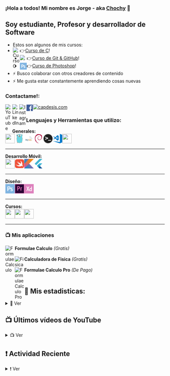 ### ¡Hola a todos! Mi nombre es Jorge - aka [Chochy][Facebook] 👋

## Soy estudiante, Profesor y desarrollador de Software

- Estos son algunos de mis cursos:
- 👉[Curso de C](https://www.udemy.com/course/programacion_en_c_desde_cero_a_experto/?referralCode=D0CF1FABF59B2D29079B)[<img align="left" alt="CursoC" width="22px" src="https://raw.githubusercontent.com/jmnote/z-icons/master/svg/c.svg" />][cursoC]!
- 👉[Curso de Git & GitHub](https://www.udemy.com/course/git-y-github-desde-cero-a-experto/?referralCode=D1D66BA1BD00C54733FF)[<img align="left" width="22px" src="https://raw.githubusercontent.com/jmnote/z-icons/master/svg/git.svg" />][cursoGit&GitHub]!
- 👉[Curso de Photoshop](https://www.udemy.com/course/introduccion-a-adobe-photoshop-cc-2020-actualizado/?referralCode=B156AD3A3E7122C398DB)[<img align="left" alt="CursoPhotoshop" width="22px" src="https://github.com/devicons/devicon/blob/master/icons/photoshop/photoshop-plain.svg" />][cursoPhotoshop]!
- ⚡ Busco colaborar con otros creadores de contenido
- ⚡ Me gusta estar constantemente aprendiendo cosas nuevas

### Contactame!:

[<img align="bottom" alt="capdesis.com" width="22px" src="https://cdn.icon-icons.com/icons2/1154/PNG/512/1486564415-globe_81515.png" />][website]
[<img align="left" alt="YouTube" width="22px" src="https://logodownload.org/wp-content/uploads/2014/10/youtube-logo-5-2.png" />][youtube]
[<img align="left" alt="LinkedIn" width="22px" src="https://cdn.worldvectorlogo.com/logos/linkedin-icon-2.svg" />][linkedin]
[<img align="left" alt="Instagram" width="22px" src="https://1000marcas.net/wp-content/uploads/2019/11/Instagram-logo.png" />][instagram]
[<img align="left" alt="Facebook" width="22px" src="https://raw.githubusercontent.com/devicons/devicon/2809b567852a4648062a2d3e7c1c531367458c0b/icons/facebook/facebook-original.svg" />][Facebook]
<br />

### Lenguajes y Herramientas que utilizo:

__Generales:__ 
<br />
<img align="bottom" src="https://raw.githubusercontent.com/jmnote/z-icons/master/svg/git.svg" width="30" height="30" />
<img align="left" src="https://raw.githubusercontent.com/jmnote/z-icons/master/svg/github.svg" width="30" height="30" />
<img align="left" src="https://raw.githubusercontent.com/devicons/devicon/2809b567852a4648062a2d3e7c1c531367458c0b/icons/go/go-original.svg" width="30" height="30" />
<img align="left" src="https://raw.githubusercontent.com/github/explore/80688e429a7d4ef2fca1e82350fe8e3517d3494d/topics/mysql/mysql.png" width="30" height="30"/>
<img align="left" src="https://raw.githubusercontent.com/devicons/devicon/2809b567852a4648062a2d3e7c1c531367458c0b/icons/debian/debian-original.svg" width="30" height="30" />
<img align="left" src="https://raw.githubusercontent.com/github/explore/80688e429a7d4ef2fca1e82350fe8e3517d3494d/topics/terminal/terminal.png" width="30" height="30"/>
<img align="left" src="https://raw.githubusercontent.com/github/explore/80688e429a7d4ef2fca1e82350fe8e3517d3494d/topics/visual-studio-code/visual-studio-code.png" width="30" height="30"/>
<br />

---
__Desarrollo Móvil:__
<br />
<img align="bottom" src="https://raw.githubusercontent.com/devicons/devicon/2809b567852a4648062a2d3e7c1c531367458c0b/icons/flutter/flutter-original.svg" width="30" height="30" />
<img align="left" src="https://raw.githubusercontent.com/jmnote/z-icons/master/svg/java.svg" width="30" height="30" />
<img align="left" src="https://raw.githubusercontent.com/devicons/devicon/2809b567852a4648062a2d3e7c1c531367458c0b/icons/swift/swift-original.svg" width="30" height="30" />
<img align="left" src="https://raw.githubusercontent.com/devicons/devicon/2809b567852a4648062a2d3e7c1c531367458c0b/icons/kotlin/kotlin-original.svg" width="30" height="30" />
<br />

---
__Diseño:__
<br />
<img align="bottom" src="https://raw.githubusercontent.com/devicons/devicon/2809b567852a4648062a2d3e7c1c531367458c0b/icons/xd/xd-plain.svg" width="30" height="30" />
<img align="left" src="https://github.com/devicons/devicon/blob/master/icons/photoshop/photoshop-plain.svg" width="30" height="30" />
<img align="left" src="https://raw.githubusercontent.com/devicons/devicon/2809b567852a4648062a2d3e7c1c531367458c0b/icons/premierepro/premierepro-original.svg" width="30" height="30" />
<br />

---
__Cursos:__
<br />
<img align="bottom" src="https://raw.githubusercontent.com/jmnote/z-icons/master/svg/c.svg" width="30" height="30" />
<img align="left" src="https://raw.githubusercontent.com/jmnote/z-icons/master/svg/git.svg" width="30" height="30" />
<img align="left" src="https://raw.githubusercontent.com/jmnote/z-icons/master/svg/github.svg" width="30" height="30" />
<br />

---
### 📺 Mis aplicaciones

[<img align="left" alt="Formulae Calculo" width="30px" src="https://play-lh.googleusercontent.com/5kLMnce84PkTt4hQEnvN5iWW8FJUqlm07R7Y-V5dYch9KPloLLUghyDw9_a611A6DA=s180-rw" />][Formulae]
**Formulae Calculo** *(Gratis)*
<br />
<br />
[<img align="left" alt="Fisica" width="30px" src="https://play-lh.googleusercontent.com/PRdpXg1uGaRQiP5SSJaEL8EvYtgdEC3sDBN1lclrHXINKRJezcXJ9Onr09l2yxxOX4k=s180-rw" />][Fisica]
**Calculadora de Fisica** *(Gratis)*
<br />
<br />
[<img align="left" alt="Formulae Calculo Pro" width="30px" src="https://play-lh.googleusercontent.com/5kLMnce84PkTt4hQEnvN5iWW8FJUqlm07R7Y-V5dYch9KPloLLUghyDw9_a611A6DA=s180-rw" />][FormulaePro]
**Formulae Calculo Pro** *(De Pago)*
<br />
<br />

## 🔎 Mis estadisticas:
<details>
    <summary>🔎 Ver</summary>
    
![GitHub stats](https://github-readme-stats.vercel.app/api?username=chochy2001&show_icons=true&theme=tokyonight)

![Top Langs](https://github-readme-stats.vercel.app/api/top-langs/?username=chochy2001&show_icons=true&theme=tokyonight)

<br />

</details>

## 📺 Últimos vídeos de YouTube
<details>
    <summary>📺 Ver</summary>
    
<!-- YOUTUBE:START -->
- [Primer película de Hugo Villaseñor / @CHOCHY](https://www.youtube.com/watch?v=aQUd8XnWydo)
- [¿Cómo ser y que hace un director de cine? / @CHOCHY](https://www.youtube.com/watch?v=glV9Q4KO6uM)
- [El equipo humano en una producción cinematográfica / @CHOCHY](https://www.youtube.com/watch?v=9OzIPW7jcJ4)
- [Problemas y soluciones al hacer una película / @CHOCHY](https://www.youtube.com/watch?v=UeJRZedASkw)
- [¿Por qué estudiar cine? / @CHOCHY](https://www.youtube.com/watch?v=uAmp9cAJitc)
<!-- YOUTUBE:END -->
    
</details>

## ❗️ Actividad Reciente
<details>
    <summary>❗️ Ver</summary>
    
<!--START_SECTION:activity-->
1. ❗️ Closed issue [#10](https://github.com/ValeMerch/Git_GitHub/issues/10) in [ValeMerch/Git_GitHub](https://github.com/ValeMerch/Git_GitHub)
2. ❗️ Closed issue [#13](https://github.com/ValeMerch/Git_GitHub/issues/13) in [ValeMerch/Git_GitHub](https://github.com/ValeMerch/Git_GitHub)
3. ❗️ Opened issue [#13](https://github.com/ValeMerch/Git_GitHub/issues/13) in [ValeMerch/Git_GitHub](https://github.com/ValeMerch/Git_GitHub)
4. ❗️ Opened issue [#12](https://github.com/chochy2001/Git_GitHub/issues/12) in [chochy2001/Git_GitHub](https://github.com/chochy2001/Git_GitHub)
5. ❗️ Closed issue [#11](https://github.com/chochy2001/Git_GitHub/issues/11) in [chochy2001/Git_GitHub](https://github.com/chochy2001/Git_GitHub)
<!--END_SECTION:activity-->

</details>


[Adobe]: https://www.adobe.com/mx/creativecloud.html?sdid=KQPRD&mv=search&ef_id=Cj0KCQjwmIuDBhDXARIsAFITC_4eIsfU0B1LEkZGVLr6Ql-FPQtYPLw5mGJbZSvEDzlvGf3CGKFJGTUaAk6dEALw_wcB:G:s&s_kwcid=AL!3085!3!442675031911!e!!g!!adobe!188200542!10039634022&gclid=Cj0KCQjwmIuDBhDXARIsAFITC_4eIsfU0B1LEkZGVLr6Ql-FPQtYPLw5mGJbZSvEDzlvGf3CGKFJGTUaAk6dEALw_wcB
[website]: https://capdesis.com/
[youtube]: https://www.youtube.com/channel/UChoDyFV5T1t9qWymeTz8Gvg
[instagram]: https://www.instagram.com/c_h_o_c_h_y/
[Facebook]: https://www.facebook.com/ChoChochitos
[linkedin]: https://www.linkedin.com/in/jorge-salgado-miranda-74023b181/
[cursoC]: https://www.udemy.com/course/programacion_en_c_desde_cero_a_experto/?referralCode=D0CF1FABF59B2D29079B
[cursoGit&GitHub]: https://www.udemy.com/course/git-y-github-desde-cero-a-experto/?referralCode=D1D66BA1BD00C54733FF
[cursoPhotoshop]: https://www.udemy.com/course/introduccion-a-adobe-photoshop-cc-2020-actualizado/?referralCode=B156AD3A3E7122C398DB
[web]:  https://www.google.com/

[Formulae]: https://play.google.com/store/apps/details?id=capdesis.formulae
[FormulaePro]: https://play.google.com/store/apps/details?id=com.formulae.pro.formulae_calculo_pro
[Fisica]: https://play.google.com/store/apps/details?id=app.ejemplocalc.CalculadoraFisica

